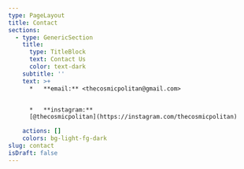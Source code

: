 ```yaml
---
type: PageLayout
title: Contact
sections:
  - type: GenericSection
    title:
      type: TitleBlock
      text: Contact Us
      color: text-dark
    subtitle: ''
    text: >+
      *   **email:** <thecosmicpolitan@gmail.com>


      *   **instagram:**
      [@thecosmicpolitan](https://instagram.com/thecosmicpolitan)

    actions: []
    colors: bg-light-fg-dark
slug: contact
isDraft: false
---
```

